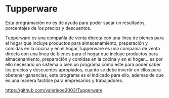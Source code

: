 # Tupperware
Esta programación no es de ayuda para poder sacar un resultados, porcentajes de los precios y descuentos.

Tupperware es una compañía de venta directa con una línea de bienes para el hogar que incluye productos para almacenamiento, preparación y comidas en la cocina y en el hogar,Tupperware es una compañía de venta directa con una línea de bienes para el hogar que incluye productos para almacenamiento, preparación y comidas en la cocina y en el hogar... es por ello necesario un sistema o bien un programa como este para poder saber los precios y descuentos apropiados, cuanto se debe invertir en ellos para obetener ganancias, este programa es el indicado para ello, ademas de que es una manera factible para empresarios y trabajadores.

https://github.com/valerieoe2003/Tupperware
